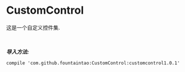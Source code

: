 # CustomControl

这是一个自定义控件集.

<br/>

<i><b>导入方法:</b></i>

```
compile 'com.github.fountaintao:CustomControl:customcontrol1.0.1'
```